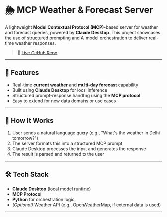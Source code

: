 # 🌦️ MCP Weather & Forecast Server

A lightweight **Model Contextual Protocol (MCP)**-based server for weather and forecast queries, powered by **Claude Desktop**. This project showcases the use of structured prompting and AI model orchestration to deliver real-time weather responses.

> 🔗 [Live GitHub Repo](https://github.com/neharana2304/mcp-weather-server)

---

## 🚀 Features

- Real-time **current weather** and **multi-day forecast** capability
- Built using **Claude Desktop** for local inference
- Structured prompt-response handling using the **MCP protocol**
- Easy to extend for new data domains or use cases

---

## 🧠 How It Works

1. User sends a natural language query (e.g., "What's the weather in Delhi tomorrow?")
2. The server formats this into a structured MCP prompt
3. Claude Desktop processes the input and generates the response
4. The result is parsed and returned to the user

---

## 🛠️ Tech Stack

- **Claude Desktop** (local model runtime)
- **MCP Protocol**
- **Python** for orchestration logic
- *(Optional)* Weather API (e.g., OpenWeatherMap, if external data is used)


---


